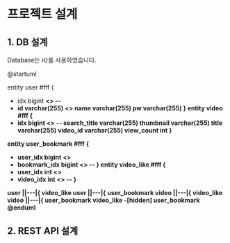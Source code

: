 # 프로젝트 설계

## 1. DB 설계

Database는 `H2`를 사용하였습니다.

@startuml

entity user #fff {
  * idx bigint <b> <<primary>>
  --
  * id varchar(255) <b> <<unique>>
  name varchar(255)
  pw varchar(255)
}
entity video #fff {
  * idx bigint <b> <<primary>>
  --
  search_title varchar(255)
  thumbnail varchar(255)
  title varchar(255)
  video_id varchar(255)
  view_count int
}


entity user_bookmark #fff {
  * user_idx bigint <b> <<primary>>
  * bookmark_idx bigint <b> <<primary>>
  --
}
entity video_like #fff {
  * user_idx int <b> <<primary>>
  * video_idx int <b> <<primary>>
  --
}

user ||---|{ video_like 
user ||---|{ user_bookmark
video ||---|{ video_like 
video ||---|{ user_bookmark
video_like -[hidden] user_bookmark
@enduml

## 2. REST API 설계